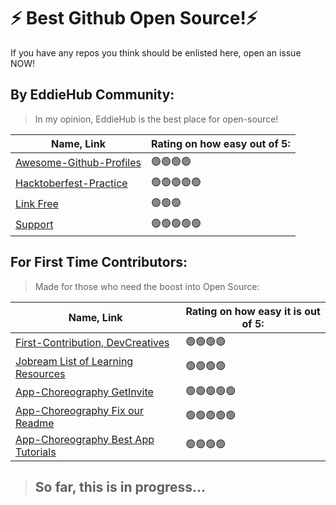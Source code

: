 # ⚡ Best Github Open Source!⚡ 

If you have any repos you think should be enlisted here, open an issue NOW!


## By EddieHub Community:

> In my opinion, EddieHub is the best place for open-source!

| Name, Link | Rating on how easy out of 5: |
| ---------- | ----------- |
| [Awesome-Github-Profiles](https://github.com/EddieHubCommunity/awesome-github-profiles) | 🟢🟢🟢🟢 |
| [Hacktoberfest-Practice](https://github.com/EddieHubCommunity/hacktoberfest-practice) | 🟢🟢🟢🟢🟢 |
| [Link Free](https://github.com/EddieHubCommunity/LinkFree) | 🟢🟢🟢 |
| [Support](https://github.com/EddieHubCommunity/support) | 🟢🟢🟢🟢🟢 |


## For First Time Contributors:

> Made for those who need the boost into Open Source:

| Name, Link | Rating on how easy it is out of 5: |
| ---------- | ---------------------------------- |
| [First-Contribution, DevCreatives](https://github.com/devcreatives/first_contribution) | 🟢🟢🟢🟢 |
| [Jobream List of Learning Resources](https://github.com/jobream/List-of-Learning-Resources) | 🟢🟢🟢🟢 |
| [App-Choreography GetInvite](https://github.com/App-Choreography/Get-An-Invite) | 🟢🟢🟢🟢🟢 |
| [App-Choreography Fix our Readme](https://github.com/App-Choreography/Fix-Our-Readme) | 🟢🟢🟢🟢🟢 |
| [App-Choreography Best App Tutorials](https://github.com/App-Choreography/Best-App-Tutorials-3) | 🟢🟢🟢🟢 |


 > ## So far, this is in progress...
